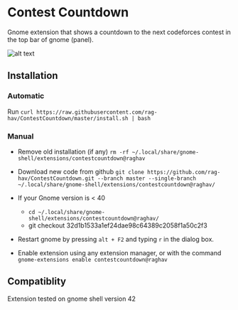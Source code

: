 # Contest Countdown

Gnome extension that shows a countdown to the next codeforces contest in the top bar of gnome (panel). 

![alt text](https://github.com/rag-hav/ContestCountdown/blob/master/screenshot.png?raw=true)


## Installation

### Automatic

Run 
```curl https://raw.githubusercontent.com/rag-hav/ContestCountdown/master/install.sh | bash```

### Manual
* Remove old installation (if any)
    ```rm -rf ~/.local/share/gnome-shell/extensions/contestcountdown@raghav```
    
* Download new code from github
    ```git clone https://github.com/rag-hav/ContestCountdown.git --branch master --single-branch ~/.local/share/gnome-shell/extensions/contestcountdown@raghav/```

* If your Gnome version is < 40
    * ```cd ~/.local/share/gnome-shell/extensions/contestcountdown@raghav/```
    * git checkout 32d1b1533a1ef24dae98c64389c2058f1a50c2f3

* Restart gnome by pressing `alt + F2` and typing `r` in the dialog box.

    
* Enable extension using any extension manager, or with the command
    ```gnome-extensions enable contestcountdown@raghav  ```

## Compatiblity

Extension tested on gnome shell version 42
